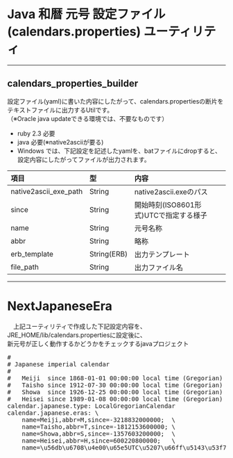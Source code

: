 # Java 和暦 元号 設定ファイル(calendars.properties) ユーティリティ

---

## calendars_properties_builder
 設定ファイル(yaml)に書いた内容にしたがって、calendars.propertiesの断片をテキストファイルに出力するUtilです。  
 （※Oracle java updateできる環境では、不要なものです）
 
 * ruby 2.3 必要
 * java 必要(※native2asciiが要る)
 * Windows では、下記設定を記述したyamlを、batファイルにdropすると、設定内容にしたがってファイルが出力されます。

| 項目 | 型 | 内容 |
|:-----------|:------------|:------------|
|native2ascii_exe_path|String|native2ascii.exeのパス|
|since|String|開始時刻(ISO8601形式)UTCで指定する様子|
|name|String|元号名称|
|abbr|String|略称|
|erb_template|String(ERB)|出力テンプレート|
|file_path|String|出力ファイル名|
 
---
 
# NextJapaneseEra
　上記ユーティリティで作成した下記設定内容を、JRE_HOME/lib/calendars.propertiesに設定後に、  
新元号が正しく動作するかどうかをチェックするjavaプロジェクト

<pre>
#
# Japanese imperial calendar
#
#   Meiji  since 1868-01-01 00:00:00 local time (Gregorian)
#   Taisho since 1912-07-30 00:00:00 local time (Gregorian)
#   Showa  since 1926-12-25 00:00:00 local time (Gregorian)
#   Heisei since 1989-01-08 00:00:00 local time (Gregorian)
calendar.japanese.type: LocalGregorianCalendar
calendar.japanese.eras: \
	name=Meiji,abbr=M,since=-3218832000000;  \
	name=Taisho,abbr=T,since=-1812153600000; \
	name=Showa,abbr=S,since=-1357603200000;  \
	name=Heisei,abbr=H,since=600220800000;   \
	name=\u56db\u6708\u4e00\u65e5UTC\u5207\u66ff\u5143\u53f7,abbr=N,since=1554076800000

</pre>